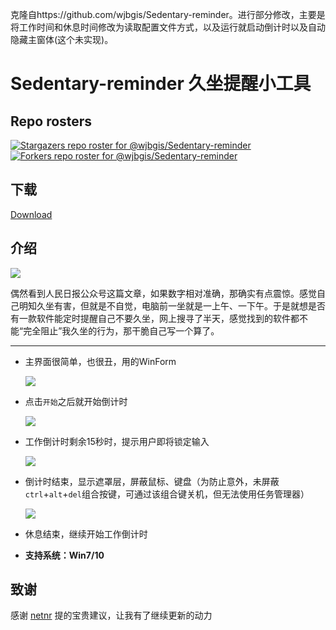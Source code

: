 克隆自https://github.com/wjbgis/Sedentary-reminder。进行部分修改，主要是将工作时间和休息时间修改为读取配置文件方式，以及运行就启动倒计时以及自动隐藏主窗体(这个未实现)。



# Sedentary-reminder 久坐提醒小工具

## Repo rosters
[![Stargazers repo roster for @wjbgis/Sedentary-reminder](https://reporoster.com/stars/wjbgis/Sedentary-reminder)](https://github.com/wjbgis/Sedentary-reminder/stargazers)
[![Forkers repo roster for @wjbgis/Sedentary-reminder](https://reporoster.com/forks/wjbgis/Sedentary-reminder)](https://github.com/wjbgis/Sedentary-reminder/network/members)

## 下载  

[Download](https://github.com/wjbgis/Sedentary-reminder/releases)

## 介绍

![](https://github.com/wjbgis/Sedentary-reminder/blob/master/ScreenShot/0.png)

​	偶然看到人民日报公众号这篇文章，如果数字相对准确，那确实有点震惊。感觉自己明知久坐有害，但就是不自觉，电脑前一坐就是一上午、一下午。于是就想是否有一款软件能定时提醒自己不要久坐，网上搜寻了半天，感觉找到的软件都不能“完全阻止”我久坐的行为，那干脆自己写一个算了。

---

* 主界面很简单，也很丑，用的WinForm

  ![](https://github.com/wjbgis/Sedentary-reminder/blob/master/ScreenShot/1.png)

* 点击`开始`之后就开始倒计时

  ![](https://github.com/wjbgis/Sedentary-reminder/blob/master/ScreenShot/2.1.png)

* 工作倒计时剩余15秒时，提示用户即将锁定输入

  ![](https://github.com/wjbgis/Sedentary-reminder/blob/master/ScreenShot/4.png)

* 倒计时结束，显示遮罩层，屏蔽鼠标、键盘（为防止意外，未屏蔽`ctrl`+`alt`+`del`组合按键，可通过该组合键关机，但无法使用任务管理器）

  ![](https://github.com/wjbgis/Sedentary-reminder/blob/master/ScreenShot/3.png)
  
* 休息结束，继续开始工作倒计时

* **支持系统：Win7/10**

## 致谢

感谢 [netnr](https://github.com/netnr) 提的宝贵建议，让我有了继续更新的动力


